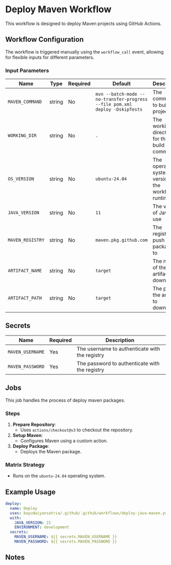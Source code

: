 # Deploy Maven Workflow

This workflow is designed to deploy Maven projects using GitHub Actions.

## Workflow Configuration

The workflow is triggered manually using the `workflow_call` event, allowing for flexible inputs for different parameters.

### Input Parameters

| Name             | Type   | Required | Default                                                                     | Description                                            |
| ---------------- | ------ | -------- | --------------------------------------------------------------------------- | ------------------------------------------------------ |
| `MAVEN_COMMAND`  | string | No       | `mvn --batch-mode --no-transfer-progress --file pom.xml deploy -DskipTests` | The command to build the project                       |
| `WORKING_DIR`    | string | No       | `.`                                                                         | The working directory for the build command            |
| `OS_VERSION`     | string | No       | `ubuntu-24.04`                                                              | The operating system version for the workflow runtime. |
| `JAVA_VERSION`   | string | No       | `11`                                                                        | The version of Java to use                             |
| `MAVEN_REGISTRY` | string | No       | `maven.pkg.github.com`                                                      | The registry to push packages to                       |
| `ARTIFACT_NAME`  | string | No       | `target`                                                                    | The name of the artifact to download                   |
| `ARTIFACT_PATH`  | string | No       | `target`                                                                    | The path to the artifact to download                   |

## Secrets

| Name             | Required | Description                                    |
| ---------------- | -------- | ---------------------------------------------- |
| `MAVEN_USERNAME` | Yes      | The username to authenticate with the registry |
| `MAVEN_PASSWORD` | Yes      | The password to authenticate with the registry |

## Jobs

This job handles the process of deploy maven packages.

### Steps

1. **Prepare Repository**:
   - Uses `actions/checkout@v3` to checkout the repository.
2. **Setup Maven**:
   - Configures Maven using a custom action.
3. **Deploy Package**:
   - Deploys the Maven package.

### Matrix Strategy

- Runs on the `ubuntu-24.04` operating system.

## Example Usage

```yaml
deploy:
  name: Deploy
  uses: bayudwiyansatria/.github/.github/workflows/deploy-java-maven.yml@master
  with:
    JAVA_VERSION: 21
    ENVIRONMENT: development
  secrets:
    MAVEN_USERNAME: ${{ secrets.MAVEN_USERNAME }}
    MAVEN_PASSWORD: ${{ secrets.MAVEN_PASSWORD }}
```

## Notes
